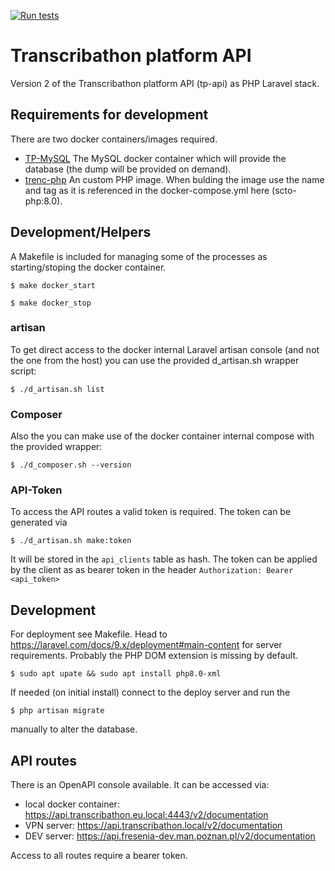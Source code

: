 [![Run tests](https://github.com/Facts-and-Files/tp-api/actions/workflows/run-tests.yml/badge.svg)](https://github.com/Facts-and-Files/tp-api/actions/workflows/run-tests.yml)

# Transcribathon platform API

Version 2 of the Transcribathon platform API (tp-api) as PHP Laravel stack.

## Requirements for development

There are two docker containers/images required.

* [TP-MySQL](https://github.com/Facts-and-Files/tp-mysql)
The MySQL docker container which will provide the database (the dump will be provided on demand).
* [trenc-php](https://github.com/trenc/trenc-php)
An custom PHP image. When bulding the image use the name and tag as it is referenced in the docker-compose.yml here (scto-php:8.0).

## Development/Helpers

A Makefile is included for managing some of the processes as starting/stoping the docker container.

    $ make docker_start

    $ make docker_stop

### artisan

To get direct access to the docker internal Laravel artisan console (and not the one from the host) you can use the provided d_artisan.sh wrapper script:

    $ ./d_artisan.sh list

### Composer

Also the you can make use of the docker container internal compose with the provided wrapper:

    $ ./d_composer.sh --version

### API-Token

To access the API routes a valid token is required. The token can be generated via

    $ ./d_artisan.sh make:token

It will be stored in the `api_clients` table as hash. The token can be applied by the client as as bearer token in the header `Authorization: Bearer <api_token>`

## Development

For deployment see Makefile.
Head to https://laravel.com/docs/9.x/deployment#main-content for server requirements. Probably the PHP DOM extension is missing by default.

    $ sudo apt upate && sudo apt install php8.0-xml

If needed (on initial install) connect to the deploy server and run the

    $ php artisan migrate

manually to alter the database.

## API routes

There is an OpenAPI console available. It can be accessed via:

* local docker container: https://api.transcribathon.eu.local:4443/v2/documentation
* VPN server: https://api.transcribathon.local/v2/documentation
* DEV server: https://api.fresenia-dev.man.poznan.pl/v2/documentation

Access to all routes require a bearer token.
